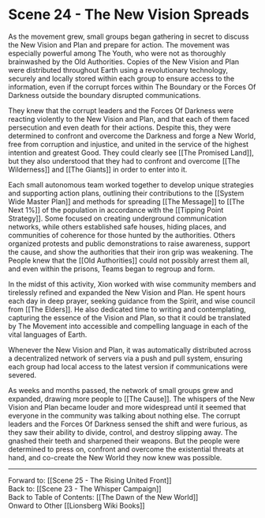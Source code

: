 # Scene 24 - The New Vision Spreads

As the movement grew, small groups began gathering in secret to discuss the New Vision and Plan and prepare for action. The movement was especially powerful among The Youth, who were not as thoroughly brainwashed by the Old Authorities. Copies of the New Vision and Plan were distributed throughout Earth using a revolutionary technology, securely and locally stored within each group to ensure access to the information, even if the corrupt forces within The Boundary or the Forces Of Darkness outside the boundary disrupted communications.

They knew that the corrupt leaders and the Forces Of Darkness were reacting violently to the New Vision and Plan, and that each of them faced persecution and even death for their actions. Despite this, they were determined to confront and overcome the Darkness and forge a New World, free from corruption and injustice, and united in the service of the highest intention and greatest Good. They could clearly see [[The Promised Land]], but they also understood that they had to confront and overcome [[The Wilderness]] and [[The Giants]] in order to enter into it. 
  
Each small autonomous team worked together to develop unique strategies and supporting action plans, outlining their contributions to the [[System Wide Master Plan]] and methods for spreading [[The Message]] to [[The Next 1%]] of the population in accordance with the [[Tipping Point Strategy]]. Some focused on creating underground communication networks, while others established safe houses, hiding places, and communities of coherence for those hunted by the authorities. Others organized protests and public demonstrations to raise awareness, support the cause, and show the authorities that their iron grip was weakening. The People knew that the [[Old Authorities]] could not possibly arrest them all, and even within the prisons, Teams began to regroup and form. 

In the midst of this activity, Xion worked with wise community members and tirelessly refined and expanded the New Vision and Plan. He spent hours each day in deep prayer, seeking guidance from the Spirit, and wise council from [[The Elders]]. He also dedicated time to writing and contemplating, capturing the essence of the Vision and Plan, so that it could be translated by The Movement into accessible and compelling language in each of the vital languages of Earth.

Whenever the New Vision and Plan, it was automatically distributed across a decentralized network of servers via a push and pull system, ensuring each group had local access to the latest version if communications were severed. 

As weeks and months passed, the network of small groups grew and expanded, drawing more people to [[The Cause]]. The whispers of the New Vision and Plan became louder and more widespread until it seemed that everyone in the community was talking about nothing else. The corrupt leaders and the Forces Of Darkness sensed the shift and were furious, as they saw their ability to divide, control, and destroy slipping away. The gnashed their teeth and sharpened their weapons. But the people were determined to press on, confront and overcome the existential threats at hand, and co-create the New World they now knew was possible.

___
Forward to: [[Scene 25 - The Rising United Front]]  
Back to: [[Scene 23 - The Whisper Campaign]]  
Back to Table of Contents: [[The Dawn of the New World]]  
Onward to Other [[Lionsberg Wiki Books]]  
  